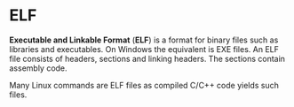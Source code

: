 # ELF

**Executable and Linkable Format** (**ELF**) is a format for binary files such as
libraries and executables. On Windows the equivalent is EXE files. An ELF file
consists of headers, sections and linking headers. The sections contain assembly
code.

Many Linux commands are ELF files as compiled C/C++ code yields such files.
